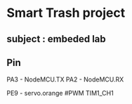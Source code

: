 # Smart Trash project
## subject : embeded lab

## Pin 
PA3 - NodeMCU.TX
PA2 - NodeMCU.RX

PE9 - servo.orange #PWM TIM1_CH1